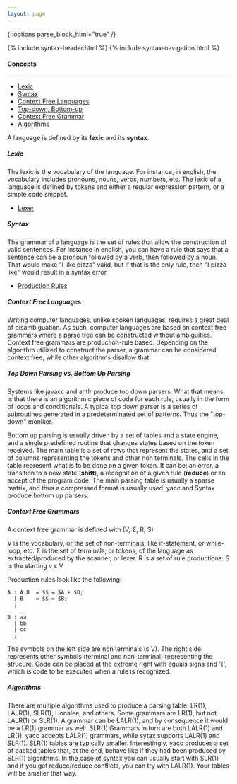 ```yaml
---
layout: page
---
```


{::options parse_block_html="true" /}
<div class="syntax">
{% include syntax-header.html %}
{% include syntax-navigation.html %}

<div class="syntax-matter">

#### Concepts
---

* <a href="#concept-lexer">Lexic</a>
* <a href="#concept-rules">Syntax</a>
* <a href="#concept-context-free-language">Context Free Languages</a>
* <a href="#concept-top-bottom">Top-down, Bottom-up</a>
* <a href="#concept-context-free-grammar">Context Free Grammar</a>
* <a href="#concepts-algorithms">Algorithms</a>

A language is defined by its **lexic** and its **syntax**. 

##### <a name="concepts-lexer">Lexic</a>

The lexic is the vocabulary of the language. For instance, in english, the vocabulary includes pronouns, nouns, verbs, numbers, etc. The lexic of a language is defined by tokens and either a regular expression pattern, or a simple code snippet. 

* <a href="{{ site.baseurl }}/syntax/lexer">Lexer</a>

##### <a name="concept-rules">Syntax</a>

The grammar of a language is the set of rules that allow the construction of valid sentences. For instance in english, you can have a rule that says that a sentence can be a pronoun followed by a verb, then followed by a noun. That would make "I like pizza" valid, but if that is the only rule, then "I pizza like" would result in a syntax error.

* <a href="{{ site.baseurl }}/syntax/rules">Production Rules</a>

##### <a name="concept-context-free-language">Context Free Languages</a>

Writing computer languages, unlike spoken languages, requires a great deal of disambiguation. As such, computer languages are based on context free grammars where a parse tree can be constructed without ambiguities. Context free grammars are production-rule based. Depending on the algorithm utilized to construct the parser, a grammar can be considered context free, while other algorithms disallow that.

##### <a name="concept-top-bottom">Top Down Parsing vs. Bottom Up Parsing</a>

Systems like javacc and antlr produce top down parsers. What that means is that there is an algorithmic piece of code for each rule, usually in the form of loops and conditionals. A typical top down parser is a series of subroutines generated in a predeterminated set of patterns. Thus the "top-down" moniker.

Bottom up parsing is usually driven by a set of tables and a state engine, and a single predefined routine that changes states based on the token received. The main table is a set of rows that represent the states, and a set of columns representing the tokens and other non terminals. The cells in the table represent what is to be done on a given token. It can be: an error, a transition to a new state (**shift**), a recognition of a given rule (**reduce**) or an accept of the program code. The main parsing table is usually a sparse matrix, and thus a compressed format is usually used. yacc and Syntax produce bottom up parsers.

##### <a name="concept-context-free-grammar">Context Free Grammars</a>

A context free grammar is defined with (V, &Sigma;, R, S)

V is the vocabulary, or the set of non-terminals, like if-statement, or while-loop, etc. 
&Sigma; is the set of terminals, or tokens, of the language as extracted/produced by the scanner, or lexer.
R is a set of rule productions.
S is the starting v &epsilon; V

Production rules look like the following:

```
A : A B  = $$ = $A + $B;
  | B    = $$ = $B;
  ;

B : aa
  | bb
  | cc
  ;
```

The symbols on the left side are non terminals (&epsilon; V). The right side represents other symbols (terminal and non-terminal) representing the strucure. Code can be placed at the extreme right with equals signs and '{', which is code to be executed when a rule is recognized.

##### <a name="concepts-algorithms">Algorithms</a>

There are multiple algorithms used to produce a parsing table: LR(1), LALR(1), SLR(1), Honalee, and others. Some grammars are LR(1), but not LALR(1) or SLR(1). A grammar can be LALR(1), and by consequence it would be a LR(1) grammar as well. SLR(1) Grammars in turn are both LALR(1) and LR(1). yacc accepts LALR(1) grammars, while sytax supports LALR(1) and SLR(1). SLR(1) tables are typically smaller. Interestingly, yacc produces a set of packed tables that, at the end, behave like if they had been produced by SLR(1) algorithms. In the case of syntax you can usually start with SLR(1) and if you get reduce/reduce conflicts, you can try with LALR(1). Your tables will be smaller that way.

</div>
</div>